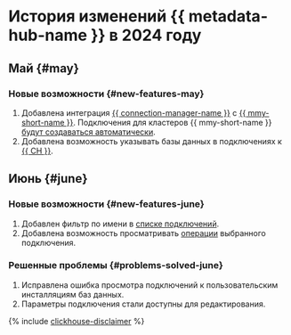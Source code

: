 # История изменений {{ metadata-hub-name }} в 2024 году

## Май {#may}

### Новые возможности {#new-features-may}

1. Добавлена интеграция [{{ connection-manager-name }}](../concepts/connection-manager.md) с [{{ mmy-short-name }}](../../managed-mysql). Подключения для кластеров {{ mmy-short-name }} [будут создаваться автоматически](../quickstart/connection-manager.md).
1. Добавлена возможность указывать базы данных в подключениях к [{{ CH }}](../operations/create-connection.md#mdb-clickhouse).

## Июнь {#june}

### Новые возможности {#new-features-june}

1. Добавлен фильтр по имени в [списке подключений](../operations/view-connection.md).
1. Добавлена возможность просматривать [операции](../operations/view-connection.md#operations) выбранного подключения.

### Решенные проблемы {#problems-solved-june}

1. Исправлена ошибка просмотра подключений к пользовательским инсталляциям баз данных.
1. Параметры подключения стали доступны для редактирования.

{% include [clickhouse-disclaimer](../../_includes/clickhouse-disclaimer.md) %}